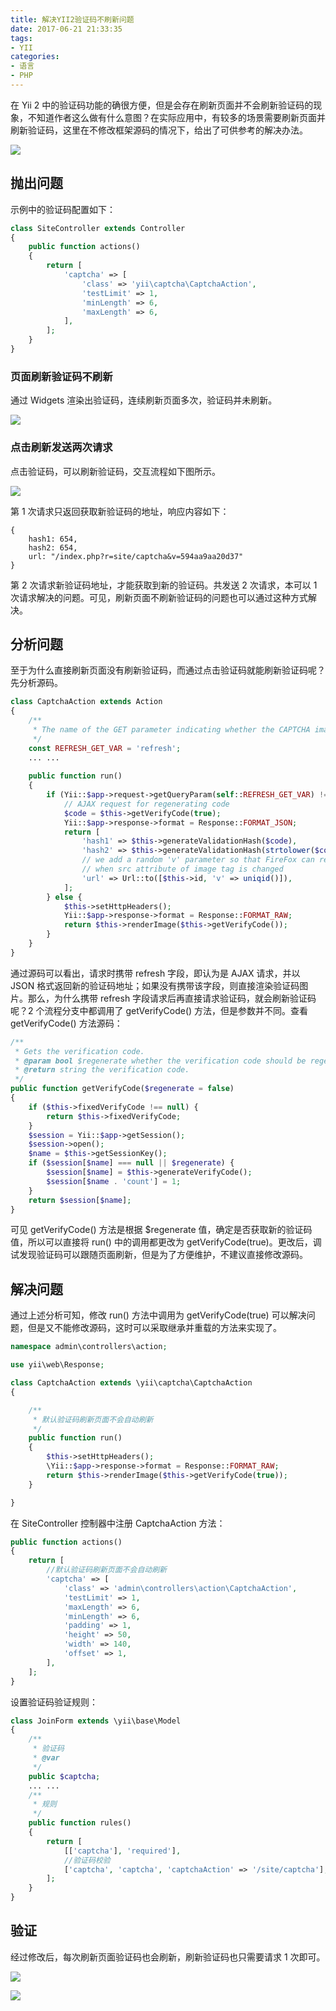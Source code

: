 ```yaml
---
title: 解决YII2验证码不刷新问题
date: 2017-06-21 21:33:35
tags:
- YII
categories:
- 语言
- PHP
---
```


在 Yii 2 中的验证码功能的确很方便，但是会存在刷新页面并不会刷新验证码的现象，不知道作者这么做有什么意图？在实际应用中，有较多的场景需要刷新页面并刷新验证码，这里在不修改框架源码的情况下，给出了可供参考的解决办法。

![](https://img.fanhaobai.com/2017/06/yii-captcha/72ac98c8-56b4-4b12-b720-8aa703a017d3.png)<!--more-->

## 抛出问题

示例中的验证码配置如下：

```PHP
class SiteController extends Controller
{
    public function actions()
    {
        return [
            'captcha' => [
                'class' => 'yii\captcha\CaptchaAction',
                'testLimit' => 1,
                'minLength' => 6,
                'maxLength' => 6,
            ],
        ];
    }
}
```

### 页面刷新验证码不刷新

通过 Widgets 渲染出验证码，连续刷新页面多次，验证码并未刷新。

![](https://img.fanhaobai.com/2017/06/yii-captcha/72ac98c8-56b4-4b12-b720-8aa703a017d3.png)

### 点击刷新发送两次请求

点击验证码，可以刷新验证码，交互流程如下图所示。

![](https://img.fanhaobai.com/2017/06/yii-captcha/062108a6-c588-4589-892c-3cfa86b53cc9.png)

第 1 次请求只返回获取新验证码的地址，响应内容如下：

```Js
{
    hash1: 654,
    hash2: 654,
    url: "/index.php?r=site/captcha&v=594aa9aa20d37"
}
```

第 2 次请求新验证码地址，才能获取到新的验证码。共发送 2 次请求，本可以 1 次请求解决的问题。可见，刷新页面不刷新验证码的问题也可以通过这种方式解决。

## 分析问题

至于为什么直接刷新页面没有刷新验证码，而通过点击验证码就能刷新验证码呢？先分析源码。

```PHP
class CaptchaAction extends Action
{
    /**
     * The name of the GET parameter indicating whether the CAPTCHA image should be regenerated.
     */
    const REFRESH_GET_VAR = 'refresh';
    ... ...
    
    public function run()
    {
        if (Yii::$app->request->getQueryParam(self::REFRESH_GET_VAR) !== null) {
            // AJAX request for regenerating code
            $code = $this->getVerifyCode(true);
            Yii::$app->response->format = Response::FORMAT_JSON;
            return [
                'hash1' => $this->generateValidationHash($code),
                'hash2' => $this->generateValidationHash(strtolower($code)),
                // we add a random 'v' parameter so that FireFox can refresh the image
                // when src attribute of image tag is changed
                'url' => Url::to([$this->id, 'v' => uniqid()]),
            ];
        } else {
            $this->setHttpHeaders();
            Yii::$app->response->format = Response::FORMAT_RAW;
            return $this->renderImage($this->getVerifyCode());
        }
    }
}
```

通过源码可以看出，请求时携带 refresh 字段，即认为是 AJAX 请求，并以 JSON 格式返回新的验证码地址；如果没有携带该字段，则直接渲染验证码图片。那么，为什么携带 refresh 字段请求后再直接请求验证码，就会刷新验证码呢？2 个流程分支中都调用了 getVerifyCode() 方法，但是参数并不同。查看 getVerifyCode() 方法源码：

```PHP
/**
 * Gets the verification code.
 * @param bool $regenerate whether the verification code should be regenerated.
 * @return string the verification code.
 */
public function getVerifyCode($regenerate = false)
{
    if ($this->fixedVerifyCode !== null) {
    	return $this->fixedVerifyCode;
    }
    $session = Yii::$app->getSession();
    $session->open();
    $name = $this->getSessionKey();
    if ($session[$name] === null || $regenerate) {
        $session[$name] = $this->generateVerifyCode();
        $session[$name . 'count'] = 1;
    }
    return $session[$name];
}
```

可见 getVerifyCode() 方法是根据 $regenerate 值，确定是否获取新的验证码值，所以可以直接将 run()  中的调用都更改为 getVerifyCode(true)。更改后，调试发现验证码可以跟随页面刷新，但是为了方便维护，不建议直接修改源码。

## 解决问题

通过上述分析可知，修改 run() 方法中调用为 getVerifyCode(true) 可以解决问题，但是又不能修改源码，这时可以采取继承并重载的方法来实现了。

```PHP
namespace admin\controllers\action;

use yii\web\Response;

class CaptchaAction extends \yii\captcha\CaptchaAction
{

    /**
     * 默认验证码刷新页面不会自动刷新
     */
    public function run()
    {
        $this->setHttpHeaders();
        \Yii::$app->response->format = Response::FORMAT_RAW;
        return $this->renderImage($this->getVerifyCode(true));
    }

}
```

在 SiteController 控制器中注册 CaptchaAction 方法：

```PHP
public function actions()
{
    return [
        //默认验证码刷新页面不会自动刷新
        'captcha' => [
            'class' => 'admin\controllers\action\CaptchaAction',
            'testLimit' => 1,
            'maxLength' => 6,
            'minLength' => 6,
            'padding' => 1,
            'height' => 50,
            'width' => 140,
            'offset' => 1,
        ],
    ];
}
```

设置验证码验证规则：

```PHP
class JoinForm extends \yii\base\Model
{
    /**
     * 验证码
     * @var
     */
    public $captcha;
    ... ...
    /**
     * 规则
     */
    public function rules()
    {
        return [
            [['captcha'], 'required'],
            //验证码校验
            ['captcha', 'captcha', 'captchaAction' => '/site/captcha'],
        ];
    }
}
```

## 验证

经过修改后，每次刷新页面验证码也会刷新，刷新验证码也只需要请求 1 次即可。

![](https://img.fanhaobai.com/2017/06/yii-captcha/b055c2be-3113-190f-5ea9-4f98b2e77e89.png)

![](https://img.fanhaobai.com/2017/06/yii-captcha/4e4de2c6-3098-c251-4c66-82c429ab991c.png)
